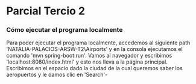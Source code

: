# Parcial Tercio 2

### Cómo ejecutar el programa localmente

Para poder ejecutar el programa localmente, accedemos al siguiente path 'NATALIA-PALACIOS-ARSW-T2\Airports' y en la consola ejecutamos el comando 'mvn spring-boot:run'. Vamos al navegador y escribimos 'localhost:8080/index.html' y esto nos lleva a la página principal. Escribimos en el espacio dado la ciudad de la cual queremos saber los aeropuertos y le damos clic en 'Search'-
